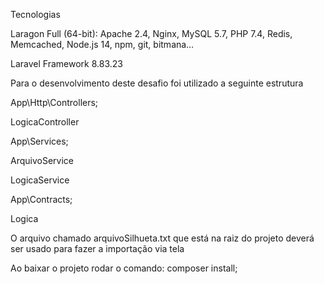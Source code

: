 Tecnologias

Laragon Full (64-bit): Apache 2.4, Nginx, MySQL 5.7, PHP 7.4, Redis, Memcached, Node.js 14, npm, git, bitmana…

Laravel Framework 8.83.23


Para o desenvolvimento deste desafio foi utilizado a seguinte estrutura

App\Http\Controllers;

LogicaController

App\Services;

ArquivoService

LogicaService

App\Contracts;

Logica


O arquivo chamado arquivoSilhueta.txt que está na raiz do projeto deverá ser usado para fazer a importação via tela

Ao baixar o projeto rodar o comando:
composer install;



